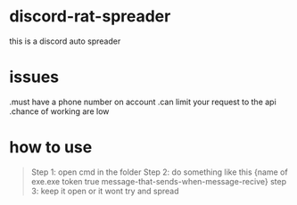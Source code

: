 # discord-rat-spreader
this is a discord auto spreader

# issues
 .must have a phone number on account
 .can limit your request to the api
 .chance of working are low

# how to use
 >Step 1: open cmd in the folder
 >Step 2: do something like this {name of exe.exe token true message-that-sends-when-message-recive}
 >step 3: keep it open or it wont try and spread
